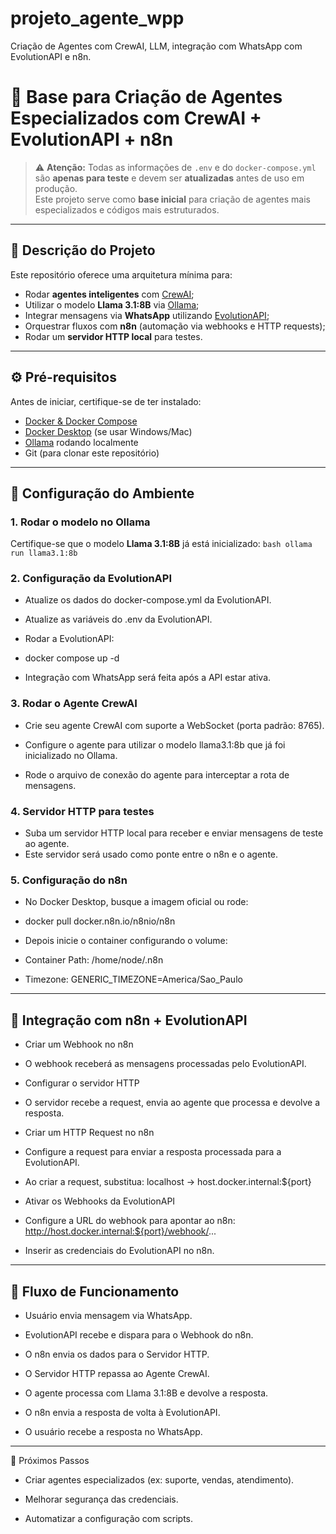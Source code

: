 # projeto_agente_wpp
Criação de Agentes com CrewAI, LLM, integração com WhatsApp com EvolutionAPI e n8n.

# 🤖 Base para Criação de Agentes Especializados com CrewAI + EvolutionAPI + n8n

> ⚠️ **Atenção:** Todas as informações de `.env` e do `docker-compose.yml` são **apenas para teste** e devem ser **atualizadas** antes de uso em produção.  
> Este projeto serve como **base inicial** para criação de agentes mais especializados e códigos mais estruturados.

---

## 📌 Descrição do Projeto
Este repositório oferece uma arquitetura mínima para:
- Rodar **agentes inteligentes** com [CrewAI]([https://github.com/joaomdmoura/crewAI](https://github.com/crewAIInc/crewAI));
- Utilizar o modelo **Llama 3.1:8B** via [Ollama](https://ollama.ai/);
- Integrar mensagens via **WhatsApp** utilizando [EvolutionAPI](https://github.com/EvolutionAPI);
- Orquestrar fluxos com **n8n** (automação via webhooks e HTTP requests);
- Rodar um **servidor HTTP local** para testes.

---

## ⚙️ Pré-requisitos
Antes de iniciar, certifique-se de ter instalado:

- [Docker & Docker Compose](https://docs.docker.com/get-docker/)
- [Docker Desktop](https://www.docker.com/products/docker-desktop/) (se usar Windows/Mac)
- [Ollama](https://ollama.ai/) rodando localmente
- Git (para clonar este repositório)

---

## 🧩 Configuração do Ambiente

### 1. Rodar o modelo no Ollama
Certifique-se que o modelo **Llama 3.1:8B** já está inicializado:
```bash ollama run llama3.1:8b```

### 2. Configuração da EvolutionAPI

- Atualize os dados do docker-compose.yml da EvolutionAPI.

- Atualize as variáveis do .env da EvolutionAPI.

- Rodar a EvolutionAPI:

- docker compose up -d

- Integração com WhatsApp será feita após a API estar ativa.

### 3. Rodar o Agente CrewAI

- Crie seu agente CrewAI com suporte a WebSocket (porta padrão: 8765).

- Configure o agente para utilizar o modelo llama3.1:8b que já foi inicializado no Ollama.

- Rode o arquivo de conexão do agente para interceptar a rota de mensagens.

### 4. Servidor HTTP para testes

- Suba um servidor HTTP local para receber e enviar mensagens de teste ao agente.
- Este servidor será usado como ponte entre o n8n e o agente.

### 5. Configuração do n8n

- No Docker Desktop, busque a imagem oficial ou rode:

- docker pull docker.n8n.io/n8nio/n8n


- Depois inicie o container configurando o volume:

- Container Path: /home/node/.n8n

- Timezone: GENERIC_TIMEZONE=America/Sao_Paulo

---

## 🔗 Integração com n8n + EvolutionAPI

- Criar um Webhook no n8n

- O webhook receberá as mensagens processadas pelo EvolutionAPI.

- Configurar o servidor HTTP

- O servidor recebe a request, envia ao agente que processa e devolve a resposta.

- Criar um HTTP Request no n8n

- Configure a request para enviar a resposta processada para a EvolutionAPI.

- Ao criar a request, substitua: localhost → host.docker.internal:${port}

- Ativar os Webhooks da EvolutionAPI

- Configure a URL do webhook para apontar ao n8n: http://host.docker.internal:${port}/webhook/...

- Inserir as credenciais do EvolutionAPI no n8n.

---

## 🔄 Fluxo de Funcionamento

- Usuário envia mensagem via WhatsApp.

- EvolutionAPI recebe e dispara para o Webhook do n8n.

- O n8n envia os dados para o Servidor HTTP.

- O Servidor HTTP repassa ao Agente CrewAI.

- O agente processa com Llama 3.1:8B e devolve a resposta.

- O n8n envia a resposta de volta à EvolutionAPI.

- O usuário recebe a resposta no WhatsApp.

---

🚀 Próximos Passos

- Criar agentes especializados (ex: suporte, vendas, atendimento).

- Melhorar segurança das credenciais.

- Automatizar a configuração com scripts.
